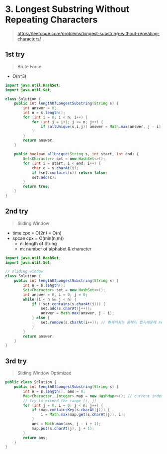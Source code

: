 # 3. Longest Substring Without Repeating Characters
> https://leetcode.com/problems/longest-substring-without-repeating-characters/

## 1st try
> Brute Force
- O(n^3)
```java
import java.util.HashSet;
import java.util.Set;

class Solution {
    public int lengthOfLongestSubstring(String s) {
        int answer = 0;
        int n = s.length();
        for (int i = 0; i < n; i++) {
            for (int j = i+1; j <= n; j++) {
                if (allUnique(s,i,j)) answer = Math.max(answer, j - i);
            }
        }
        return answer;
    }

    public boolean allUnique(String s, int start, int end) {
        Set<Character> set = new HashSet<>();
        for (int i = start; i < end; i++) {
            char c = s.charAt(i);
            if (set.contains(c)) return false;
            set.add(c);
        }
        return true;
    }
}
```

## 2nd try
> Sliding Window
- time cpx = O(2n) = O(n)
- spcae cpx = O(min(n,m))
  - n: length of String
  - m: number of alphabet & character
```java
import java.util.HashSet;
import java.util.Set;

// sliding window
class Solution {
    public int lengthOfLongestSubstring(String s) {
        int n = s.length();
        Set<Character> set = new HashSet<>();
        int answer = 0, i = 0, j = 0;
        while (i < n && j < n) {
            if (!set.contains(s.charAt(j))) {
                set.add(s.charAt(j++));
                answer = Math.max(answer, j - i);
            } else {
                set.remove(s.charAt(i++)); // 현재까지는 중복이 없기때문에 remove 시전해주면 된다.
            }
        }
        return answer;
    }
}
```

## 3rd try
> Sliding Window Optimized
```java
public class Solution {
    public int lengthOfLongestSubstring(String s) {
        int n = s.length(), ans = 0;
        Map<Character, Integer> map = new HashMap<>(); // current index of character
        // try to extend the range [i, j]
        for (int j = 0, i = 0; j < n; j++) {
            if (map.containsKey(s.charAt(j))) {
                i = Math.max(map.get(s.charAt(j)), i);
            }
            ans = Math.max(ans, j - i + 1);
            map.put(s.charAt(j), j + 1);
        }
        return ans;
    }
}
```